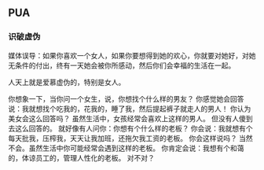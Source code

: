 PUA
------

### 识破虚伪

媒体误导：如果你喜欢一个女人，如果你要想得到她的欢心，你就要对她好，对她无条件的付出，终有一天她会被你所感动，然后你们会幸福的生活在一起。

人天上就是爱慕虚伪的，特别是女人。

你想象一下，当你问一个女生，说，你想找个什么样的男友？
你感觉她会回答说：我就想找个吃我的，花我的，睡了我，然后提起裤子就走人的男人！
你认为美女会这么回答吗？
虽然生活中，女孩经常会喜欢上这样的男人。
但没有人傻到去这么回答的。
就好像有人问你：你想有个什么样的老板？
你会说：我就想有个每天批我，压榨我，天天让我加班，还拖欠我工资的老板。
你会这样说吗？
当然不会。虽然生活中你可能经常会遇到这样的老板。
你肯定会说：我想有个和蔼的，体谅员工的，管理人性化的老板。
对不对？




